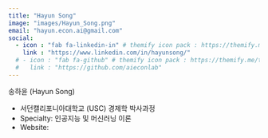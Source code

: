 ```yaml
---
title: "Hayun Song"
image: "images/Hayun_Song.png"
email: "hayun.econ.ai@gmail.com"
social:
  - icon : "fab fa-linkedin-in" # themify icon pack : https://themify.me/themify-icons
    link : "https://www.linkedin.com/in/hayunsong/"
  # - icon : "fab fa-github" # themify icon pack : https://themify.me/themify-icons
  #   link : "https://github.com/aieconlab"
---
```


송하윤 (Hayun Song)
-	서던캘리포니아대학교 (USC) 경제학 박사과정
-	Specialty: 인공지능 및 머신러닝 이론
-	Website: 
